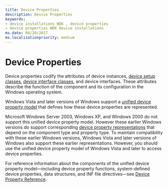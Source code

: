 ```yaml
---
title: Device Properties
description: Device Properties
keywords:
- device installations WDK , device properties
- device properties WDK device installations
ms.date: 04/20/2017
ms.localizationpriority: medium
---
```


# Device Properties


Device properties codify the attributes of device instances, [device setup classes](./overview-of-device-setup-classes.md), [device interface classes](./overview-of-device-interface-classes.md), and device interfaces. These attributes describe the function of the component and its configuration in the Windows operating system.

Windows Vista and later versions of Windows support a [unified device property model](unified-device-property-model--windows-vista-and-later-.md) that defines how these device properties are represented.

Microsoft Windows Server 2003, Windows XP, and Windows 2000 do not support this unified device property model. However these earlier Windows versions do support corresponding [device property representations](device-property-representations--windows-server-2003--windows-xp--and-.md) that depend on the component type and property type. To maintain compatibility with these earlier Windows versions, Windows Vista and later versions of Windows also support these earlier representations. However, you should use the unified device property model of Windows Vista and later to access device properties.

For reference information about the components of the unified device property model—including device property functions, system-defined device properties, data structures, and INF file directives—see [Device Property Reference](/previous-versions/ff541483(v=vs.85)).

 


